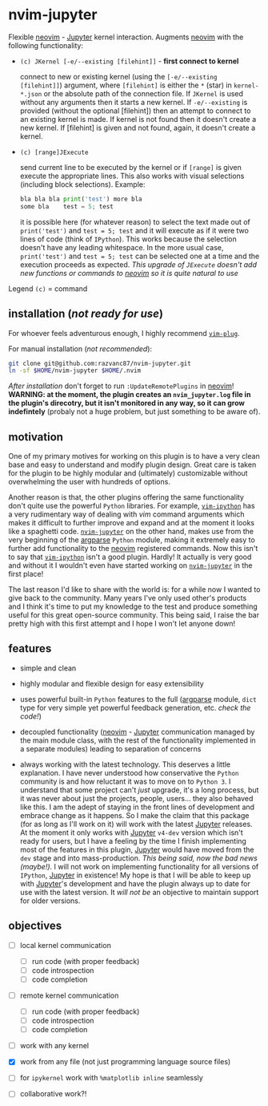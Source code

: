 # nvim-jupyter

Flexible [neovim] - [Jupyter] kernel interaction. Augments [neovim] with the
following functionality:

- `(c) JKernel [-e/--existing [filehint]]` - **first connect to kernel**

  connect to new or existing kernel (using the `[-e/--existing [filehint]]`)
  argument, where `[filehint]` is either the `*` (star) in `kernel-*.json`
  or the absolute path of the connection file. If `JKernel` is used without any
  arguments then it starts a new kernel. If `-e/--existing` is provided
  (without the optional [filehint]) then an attempt to connect to an existing
  kernel is made. If kernel is not found then it doesn't create a new kernel.
  If [filehint] is given and not found, again, it doesn't create a kernel.

- `(c) [range]JExecute`

  send current line to be executed by the kernel or if `[range]` is given
  execute the appropriate lines. This also works with visual selections
  (including block selections). Example:
  ```python
  bla bla bla print('test') more bla
  some bla    test = 5; test
  ```
  it is possible here (for whatever reason) to select the text made out of
  `print('test')` and `test = 5; test` and it will execute as if it were
  two lines of code (think of `IPython`). This works because the selection
  doesn't have any leading whitespace. In the more usual case, `print('test')`
  and `test = 5; test` can be selected one at a time and the execution proceeds
  as expected. _This upgrade of `JExecute` doesn't add new functions or
  commands to [neovim] so it is quite natural to use_

Legend `(c)` = command


## installation (_not ready for use_)

For whoever feels adventurous enough, I highly recommend [`vim-plug`].

For manual installation (_not recommended_):

```bash
git clone git@github.com:razvanc87/nvim-jupyter.git
ln -sf $HOME/nvim-jupyter $HOME/.nvim
```

_After installation_ don't forget to run `:UpdateRemotePlugins` in [neovim]! **WARNING: at the moment, the plugin creates an `nvim_jupyter.log` file in the plugin's direcotry, but it isn't monitored in any way, so it can grow indefintely** (probaly not a huge problem, but just something to be aware of).


## motivation

One of my primary motives for working on this plugin is to have a very clean
base and easy to understand and modify plugin design. Great care is taken for
the plugin to be highly modular and (ultimately) customizable without
overwhelming the user with hundreds of options.

Another reason is that, the other plugins offering the same functionality don't
quite use the powerful `Python` libraries. For example, [`vim-ipython`] has
a very rudimentary way of dealing with _vim_ command arguments which makes it
difficult to further improve and expand and at the moment it looks like
a spaghetti code. [`nvim-jupyter`] on the other hand, makes use from the very
beginning of the [argparse] `Python` module, making it extremely easy to
further add functionality to the [neovim] registered commands. Now this isn't
to say that [`vim-ipython`] isn't a good plugin. Hardly! It actually is very
good and without it I wouldn't even have started working on [`nvim-jupyter`] in
the first place!

The last reason I'd like to share with the world is: for a while now I wanted
to give back to the community. Many years I've only used other's products and
I think it's time to put my knowledge to the test and produce something useful
for this great open-source community. This being said, I raise the bar pretty
high with this first attempt and I hope I won't let anyone down!


## features

- simple and clean

- highly modular and flexible design for easy extensibility

- uses powerful built-in `Python` features to the full ([argparse] module,
  `dict` type for very simple yet powerful feedback generation, etc. _check the
  code!_)

- decoupled functionality ([neovim] - [Jupyter] communication managed by the
  main module class, with the rest of the functionality implemented in
  a separate modules) leading to separation of concerns

- always working with the latest technology. This deserves a little
  explanation. I have never understood how conservative the `Python` community
  is and how reluctant it was to move on to `Python 3`. I understand that some
  project can't _just_ upgrade, it's a long process, but it was never about
  just the projects, people, users... they also behaved like this. I am the
  adept of staying in the front lines of development and embrace change as it
  happens. So I make the claim that this package (for as long as I'll work on
  it) will work with the latest [Jupyter] releases. At the moment it only works
  with [Jupyter] `v4-dev` version which isn't ready for users, but I have
  a feeling by the time I finish implementing most of the features in this
  plugin, [Jupyter] would have moved from the `dev` stage and into
  mass-production. _This being said, now the bad news (maybe!)._ I will not
  work on implementing functionality for all versions of `IPython`, [Jupyter]
  in existence! My hope is that I will be able to keep up with [Jupyter]'s
  development and have the plugin always up to date for use with the latest
  version. It _will not be_ an objective to maintain support for older
  versions.


## objectives

- [ ] local kernel communication
  - [ ] run code (with proper feedback)
  - [ ] code introspection
  - [ ] code completion
- [ ] remote kernel communication
  - [ ] run code (with proper feedback)
  - [ ] code introspection
  - [ ] code completion
- [ ] work with any kernel
- [x] work from any file (not just programming language source files)
- [ ] for `ipykernel` work with `%matplotlib inline` seamlessly
- [ ] collaborative work?!


[neovim]: https://github.com/neovim/neovim
[Jupyter]: https://github.com/jupyter/jupyter
[`vim-ipython`]: https://github.com/ivanov/vim-ipython
[`nvim-jupyter`]: https://github.com/razvanc87/nvim-jupyter
[argparse]: https://docs.python.org/3/library/argparse.html
[`vim-plug`]: https://github.com/junegunn/vim-plug
